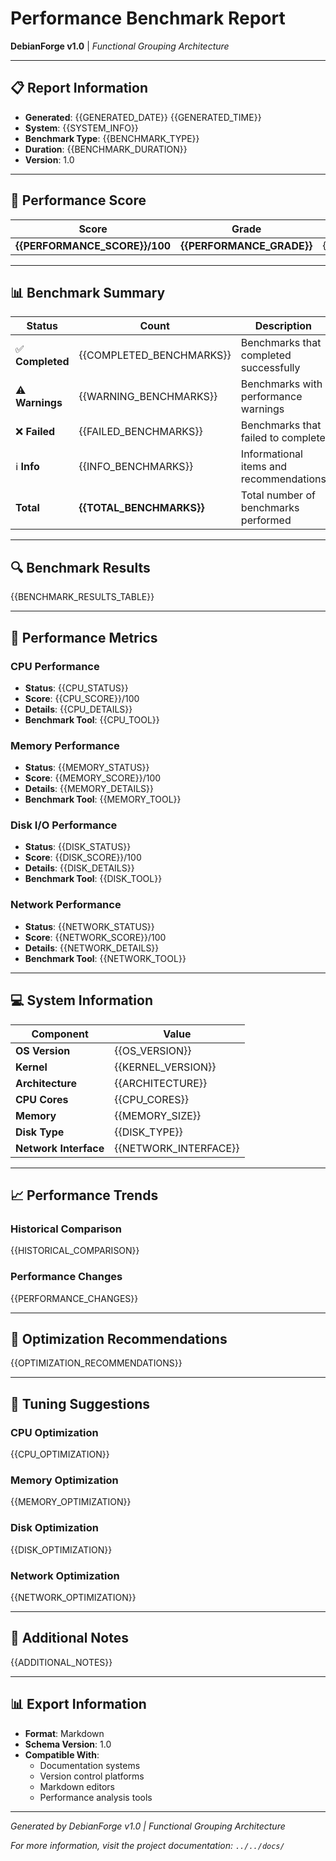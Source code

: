 # Performance Benchmark Report

**DebianForge v1.0** | *Functional Grouping Architecture*

---

## 📋 Report Information

- **Generated**: {{GENERATED_DATE}} {{GENERATED_TIME}}
- **System**: {{SYSTEM_INFO}}
- **Benchmark Type**: {{BENCHMARK_TYPE}}
- **Duration**: {{BENCHMARK_DURATION}}
- **Version**: 1.0

---

## 🎯 Performance Score

| Score | Grade | Interpretation |
|-------|-------|----------------|
| **{{PERFORMANCE_SCORE}}/100** | **{{PERFORMANCE_GRADE}}** | {{SCORE_INTERPRETATION}} |

---

## 📊 Benchmark Summary

| Status | Count | Description |
|--------|-------|-------------|
| ✅ **Completed** | {{COMPLETED_BENCHMARKS}} | Benchmarks that completed successfully |
| ⚠️ **Warnings** | {{WARNING_BENCHMARKS}} | Benchmarks with performance warnings |
| ❌ **Failed** | {{FAILED_BENCHMARKS}} | Benchmarks that failed to complete |
| ℹ️ **Info** | {{INFO_BENCHMARKS}} | Informational items and recommendations |
| **Total** | **{{TOTAL_BENCHMARKS}}** | Total number of benchmarks performed |

---

## 🔍 Benchmark Results

{{BENCHMARK_RESULTS_TABLE}}

---

## 🚀 Performance Metrics

### CPU Performance
- **Status**: {{CPU_STATUS}}
- **Score**: {{CPU_SCORE}}/100
- **Details**: {{CPU_DETAILS}}
- **Benchmark Tool**: {{CPU_TOOL}}

### Memory Performance
- **Status**: {{MEMORY_STATUS}}
- **Score**: {{MEMORY_SCORE}}/100
- **Details**: {{MEMORY_DETAILS}}
- **Benchmark Tool**: {{MEMORY_TOOL}}

### Disk I/O Performance
- **Status**: {{DISK_STATUS}}
- **Score**: {{DISK_SCORE}}/100
- **Details**: {{DISK_DETAILS}}
- **Benchmark Tool**: {{DISK_TOOL}}

### Network Performance
- **Status**: {{NETWORK_STATUS}}
- **Score**: {{NETWORK_SCORE}}/100
- **Details**: {{NETWORK_DETAILS}}
- **Benchmark Tool**: {{NETWORK_TOOL}}

---

## 💻 System Information

| Component | Value |
|-----------|-------|
| **OS Version** | {{OS_VERSION}} |
| **Kernel** | {{KERNEL_VERSION}} |
| **Architecture** | {{ARCHITECTURE}} |
| **CPU Cores** | {{CPU_CORES}} |
| **Memory** | {{MEMORY_SIZE}} |
| **Disk Type** | {{DISK_TYPE}} |
| **Network Interface** | {{NETWORK_INTERFACE}} |

---

## 📈 Performance Trends

### Historical Comparison
{{HISTORICAL_COMPARISON}}

### Performance Changes
{{PERFORMANCE_CHANGES}}

---

## 🎯 Optimization Recommendations

{{OPTIMIZATION_RECOMMENDATIONS}}

---

## 🔧 Tuning Suggestions

### CPU Optimization
{{CPU_OPTIMIZATION}}

### Memory Optimization
{{MEMORY_OPTIMIZATION}}

### Disk Optimization
{{DISK_OPTIMIZATION}}

### Network Optimization
{{NETWORK_OPTIMIZATION}}

---

## 📝 Additional Notes

{{ADDITIONAL_NOTES}}

---

## 📊 Export Information

- **Format**: Markdown
- **Schema Version**: 1.0
- **Compatible With**: 
  - Documentation systems
  - Version control platforms
  - Markdown editors
  - Performance analysis tools

---

*Generated by DebianForge v1.0 | Functional Grouping Architecture*

*For more information, visit the project documentation: `../../docs/`*
